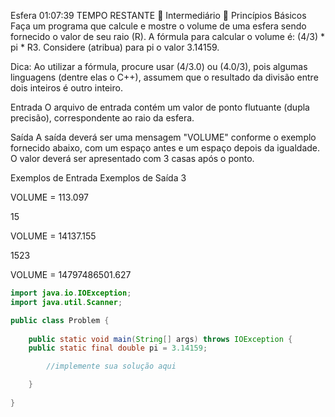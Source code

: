 Esfera
01:07:39
TEMPO RESTANTE
 Intermediário
 Princípios Básicos
Faça um programa que calcule e mostre o volume de uma esfera sendo fornecido o valor de seu raio (R). A fórmula para calcular o volume é: (4/3) * pi * R3. Considere (atribua) para pi o valor 3.14159.

Dica: Ao utilizar a fórmula, procure usar (4/3.0) ou (4.0/3), pois algumas linguagens (dentre elas o C++), assumem que o resultado da divisão entre dois inteiros é outro inteiro.

Entrada
O arquivo de entrada contém um valor de ponto flutuante (dupla precisão), correspondente ao raio da esfera.

Saída
A saída deverá ser uma mensagem "VOLUME" conforme o exemplo fornecido abaixo, com um espaço antes e um espaço depois da igualdade. O valor deverá ser apresentado com 3 casas após o ponto.


Exemplos de Entrada	Exemplos de Saída
3

VOLUME = 113.097

15

VOLUME = 14137.155

1523

VOLUME = 14797486501.627

````java
import java.io.IOException;
import java.util.Scanner;

public class Problem {
	
    public static void main(String[] args) throws IOException {
	public static final double pi = 3.14159;

        //implemente sua solução aqui

    }
	
}
````